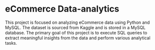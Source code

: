 # eCommerce Data-analytics
This project is focused on analyzing eCommerce data using Python and MySQL. The dataset is sourced from Kaggle and is stored in a MySQL database. The primary goal of this project is to execute SQL queries to extract meaningful insights from the data and perform various analytical tasks.
